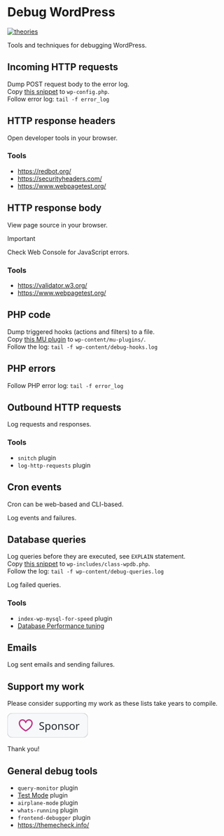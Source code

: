 # Debug WordPress

[![theories](https://img.shields.io/badge/more-theories-purple)](https://github.com/stars/szepeviktor/lists/theory)

Tools and techniques for debugging WordPress.

## Incoming HTTP requests

Dump POST request body to the error log.  
Copy [this snippet][debug-post-requests] to `wp-config.php`.  
Follow error log: `tail -f error_log`

## HTTP response headers

Open developer tools in your browser.

### Tools

- https://redbot.org/
- https://securityheaders.com/
- https://www.webpagetest.org/

## HTTP response body

View page source in your browser.

> [!IMPORTANT]
> Check Web Console for JavaScript errors.

### Tools

- https://validator.w3.org/
- https://www.webpagetest.org/

## PHP code

Dump triggered hooks (actions and filters) to a file.  
Copy [this MU plugin][debug-hooks] to `wp-content/mu-plugins/`.  
Follow the log: `tail -f wp-content/debug-hooks.log`

## PHP errors

Follow PHP error log: `tail -f error_log`

## Outbound HTTP requests

Log requests and responses.

### Tools

- `snitch` plugin
- `log-http-requests` plugin

## Cron events

Cron can be web-based and CLI-based.

Log events and failures.

## Database queries

Log queries before they are executed, see `EXPLAIN` statement.  
Copy [this snippet][debug-queries] to `wp-includes/class-wpdb.php`.  
Follow the log: `tail -f wp-content/debug-queries.log`

Log failed queries.

### Tools

- `index-wp-mysql-for-speed` plugin
- [Database Performance tuning][db-performance]

## Emails

Log sent emails and sending failures.

## Support my work

Please consider supporting my work as these lists take years to compile.

[![Sponsor][sponsor-button]][sponsors-page]

Thank you!

## General debug tools

- `query-monitor` plugin
- [Test Mode](https://github.com/szepeviktor/test-mode) plugin
- `airplane-mode` plugin
- `whats-running` plugin
- `frontend-debugger` plugin
- https://themecheck.info/

[debug-post-requests]: https://github.com/szepeviktor/wordpress-website-lifecycle/blob/master/debug/debug-post-requests.php
[debug-hooks]: https://github.com/szepeviktor/wordpress-website-lifecycle/blob/master/debug/debug-hooks.php
[debug-queries]: https://github.com/szepeviktor/wordpress-website-lifecycle/blob/master/debug/debug-queries.php
[sponsor-button]: https://github.com/szepeviktor/.github/raw/master/.github/assets/github-like-sponsor-button.svg
[sponsors-page]: https://github.com/sponsors/szepeviktor
[db-performance]: https://github.com/szepeviktor/debian-server-tools/blob/master/mysql/SQL-Performance.md
